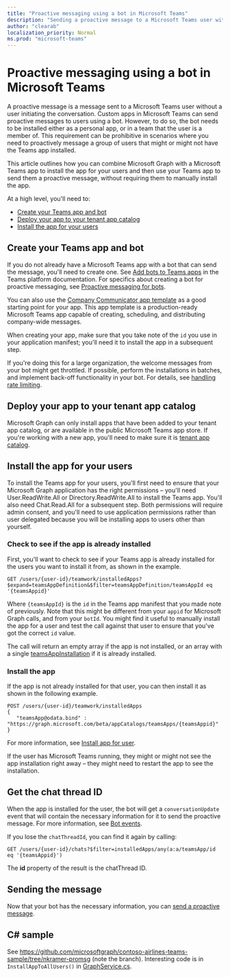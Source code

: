 ```yaml
---
title: "Proactive messaging using a bot in Microsoft Teams"
description: "Sending a proactive message to a Microsoft Teams user with a custom app by first installing the bot using Microsoft Graph."
author: "clearab"
localization_priority: Normal
ms.prod: "microsoft-teams"
---
```

# Proactive messaging using a bot in Microsoft Teams

A proactive message is a message sent to a Microsoft Teams user without a user initiating the conversation. Custom apps in Microsoft Teams can send proactive messages to users using a bot. However, to do so, the bot needs to be installed either as a personal app, or in a team that the user is a member of. This requirement can be prohibitive in scenarios where you need to proactively message a group of users that might or might not have the Teams app installed.

This article outlines how you can combine Microsoft Graph with a Microsoft Teams app to install the app for your users and then use your Teams app to send them a proactive message, without requiring them to manually install the app.

At a high level, you'll need to:

* [Create your Teams app and bot](#create-your-teams-app-and-bot)
* [Deploy your app to your tenant app catalog](#deploy-your-app-to-your-tenant-app-catalog)
* [Install the app for your users](#install-the-app-for-your-users)

## Create your Teams app and bot

If you do not already have a Microsoft Teams app with a bot that can send the message, you'll need to create one. See [Add bots to Teams apps](/microsoftteams/platform/concepts/bots/bots-overview) in the Teams platform documentation. For specifics about creating a bot for proactive messaging, see [Proactive messaging for bots](/microsoftteams/platform/concepts/bots/bot-conversations/bots-conv-proactive).

You can also use the [Company Communicator app template](https://github.com/OfficeDev/microsoft-teams-company-communicator-app) as a good starting point for your app. This app template is a production-ready Microsoft Teams app capable of creating, scheduling, and distributing company-wide messages.

When creating your app, make sure that you take note of the `id` you use in your application manifest; you'll need it to install the app in a subsequent step.

If you're doing this for a large organization, the welcome messages from your bot might get throttled. If possible, perform the installations in batches, and implement back-off functionality in your bot. For details, see [handling rate limiting](/microsoftteams/platform/concepts/bots/rate-limit).

## Deploy your app to your tenant app catalog

Microsoft Graph can only install apps that have been added to your tenant app catalog, or are available in the public Microsoft Teams app store. If you're working with a new app, you'll need to make sure it is [tenant app catalog](/microsoftteams/platform/publishing/apps-publish#microsoft-teams-tenant-app-catalog).

## Install the app for your users

To install the Teams app for your users, you'll first need to ensure that your Microsoft Graph application has the right permissions – you'll need User.ReadWrite.All or Directory.ReadWrite.All to install the Teams app. You'll also need Chat.Read.All for a subsequent step. Both permissions will require admin consent, and you'll need to use application permissions rather than user delegated because you will be installing apps to users other than yourself.

### Check to see if the app is already installed

First, you'll want to check to see if your Teams app is already installed for the users you want to install it from, as shown in the example.

```http
GET /users/{user-id}/teamwork/installedApps?$expand=teamsAppDefinition&$filter=teamsAppDefinition/teamsAppId eq '{teamsAppid}'
```

Where `{teamsAppId}` is the `id` in the Teams app manifest that you made note of previously. Note that this might be different from your `appid` for Microsoft Graph calls, and from your `botId`. You might find it useful to manually install the app for a user and test the call against that user to ensure that you've got the correct `id` value.

The call will return an empty array if the app is not installed, or an array with a single [teamsAppInstallation](/graph/api/resources/teamsappinstallation?view=graph-rest-beta) if it is already installed.

### Install the app

If the app is not already installed for that user, you can then install it as shown in the following example.

```http
POST /users/{user-id}/teamwork/installedApps
{
   "teamsApp@odata.bind" : "https://graph.microsoft.com/beta/appCatalogs/teamsApps/{teamsAppid}"
}
```

For more information, see [Install app for user](/graph/api/user-add-teamsappinstallation?view=graph-rest-beta).

If the user has Microsoft Teams running, they might or might not see the app installation right away – they might need to restart the app to see the installation.

## Get the chat thread ID

When the app is installed for the user, the bot will get a `conversationUpdate` event that will contain the necessary information for it to send the proactive message. For more information, see [Bot events](/microsoftteams/platform/concepts/bots/bots-notifications).

If you lose the `chatThreadId`, you can find it again by calling:

```http
GET /users/{user-id}/chats?$filter=installedApps/any(a:a/teamsApp/id eq '{teamsAppid}')
```

The **id** property of the result is the chatThread ID.

## Sending the message

Now that your bot has the necessary information, you can [send a proactive message](/microsoftteams/platform/concepts/bots/bot-conversations/bots-conv-proactive).

## C# sample

See https://github.com/microsoftgraph/contoso-airlines-teams-sample/tree/nkramer-promsg (note the branch).
Interesting code is in `InstallAppToAllUsers()` in [GraphService.cs](https://github.com/microsoftgraph/contoso-airlines-teams-sample/blob/nkramer-promsg/project/Models/GraphService.cs).